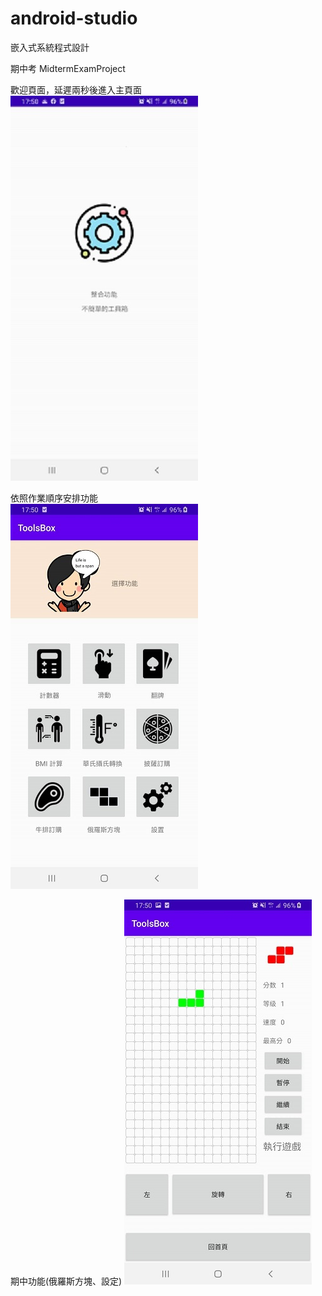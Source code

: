 # android-studio
嵌入式系統程式設計

期中考 MidtermExamProject  

歡迎頁面，延遲兩秒後進入主頁面  
![image](https://github.com/xiaoClassmate/android-studio/blob/master/welcome.jpg)  

依照作業順序安排功能  
![image](https://github.com/xiaoClassmate/android-studio/blob/master/main.jpg)  

期中功能(俄羅斯方塊、設定)
![image](https://github.com/xiaoClassmate/android-studio/blob/master/tetris.jpg)  

